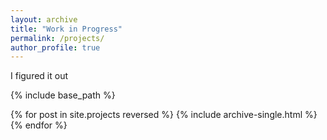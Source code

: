 ```yaml
---
layout: archive
title: "Work in Progress"
permalink: /projects/
author_profile: true
---
```


I figured it out

{% include base_path %}

{% for post in site.projects reversed %}
  {% include archive-single.html %}
{% endfor %}
